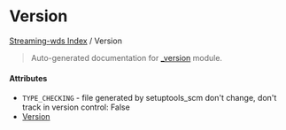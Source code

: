 # Version

[Streaming-wds Index](./README.md#streaming-wds-index) / Version

> Auto-generated documentation for [_version](../streaming_wds/_version.py) module.

#### Attributes

- `TYPE_CHECKING` - file generated by setuptools_scm
  don't change, don't track in version control: False
- [Version](#version)
